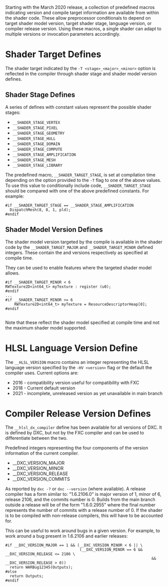Starting with the March 2020 release, a collection of predefined macros indicating version and compile target information are available from within the shader code. These allow preprocessor conditionals to depend on target shader model version, target shader stage, language version, or compiler release version. Using these macros, a single shader can adapt to multiple versions or invocation parameters accordingly.

# Shader Target Defines

The shader target indicated by the `-T <stage>_<major>_<minor>` option is reflected in the compiler through shader stage and shader model version defines.

## Shader Stage Defines

A series of defines with constant values represent the possible shader stages:
* `__SHADER_STAGE_VERTEX`
* `__SHADER_STAGE_PIXEL`
* `__SHADER_STAGE_GEOMETRY`
* `__SHADER_STAGE_HULL`
* `__SHADER_STAGE_DOMAIN`
* `__SHADER_STAGE_COMPUTE`
* `__SHADER_STAGE_AMPLIFICATION`
* `__SHADER_STAGE_MESH`
* `__SHADER_STAGE_LIBRARY`

The predefined macro, `__SHADER_TARGET_STAGE`, is set at compilation time depending on the option provided to the `-T` flag to one of the above values. To use this value to conditionally include code, `__SHADER_TARGET_STAGE` should be compared with one of the above predefined constants. For example:

```hlsl
#if __SHADER_TARGET_STAGE == __SHADER_STAGE_AMPLIFICATION
  DispatchMesh(8, 8, 1, pld);
#endif
```

## Shader Model Version Defines

The shader model version targeted by the compile is available in the shader code by the `__SHADER_TARGET_MAJOR` and `__SHADER_TARGET_MINOR` defined integers. These contain the <major> and <minor> versions respectively as specified at compile time.

They can be used to enable features where the targeted shader model allows.

```hlsl
#if __SHADER_TARGET_MINOR < 6
RWTexture2D<int64_t> myTexture : register (u0);
#endif
...
#if __SHADER_TARGET_MINOR >= 6
    RWTexture2D<int64_t> myTexture = ResourceDescriptorHeap[0];
#endif


```

Note that these reflect the shader model specified at compile time and not the maximum shader model supported.

# HLSL Language Version Define

The `__HLSL_VERSION` macro contains an integer representing the HLSL language version specified by the `-HV <version>` flag or the default the compiler uses. Current options are:

* 2016 - compatibility version useful for compatibility with FXC
* 2018 - Current default version
* 2021 - incomplete, unreleased version as yet unavailable in main branch

# Compiler Release Version Defines

The `__hlsl_dx_compiler` define has been available for all versions of DXC. It is defined by DXC, but not by the FXC compiler and can be used to differentiate between the two.

Predefined integers representing the four components of the version information of the current compiler.
* __DXC_VERSION_MAJOR
* __DXC_VERSION_MINOR
* __DXC_VERSION_RELEASE
* __DXC_VERSION_COMMITS

As reported by `dxc -?` or `dxc --version` (where available). A release compiler has a form similar to: "1.6.2106.0" is major version of 1, minor of 6, release 2106, and the commits number is 0. Builds from the main branch outside a release will be of the form "1.6.0.2955" where the final number represents the number of commits with a release number of 0. If the shader is to be compiled with non-release compilers, this will have to be accounted for.

This can be useful to work around bugs in a given version. For example, to work around a bug present in 1.6.2106 and earlier releases:

```hlsl
#if __DXC_VERSION_MAJOR == 1 && (__DXC_VERSION_MINOR < 6 || \
                                 (__DXC_VERSION_MINOR == 6 && __DXC_VERSION_RELEASE <= 2106 \
                                                                 && __DXC_VERSION_RELEASE > 0))
  return WARBug12345(Outputs);
#else
  return Outputs;
#endif
```
